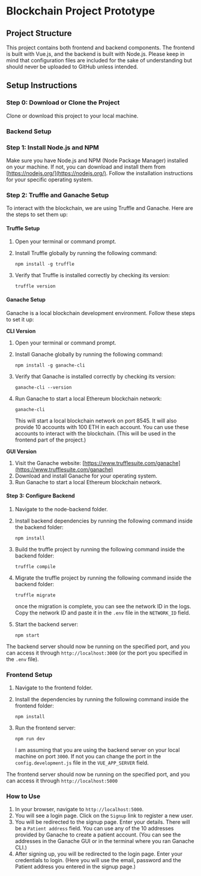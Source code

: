# Blockchain Project Prototype

## Project Structure

This project contains both frontend and backend components. The frontend is built with Vue.js, and the backend is built with Node.js. Please keep in mind that configuration files are included for the sake of understanding but should never be uploaded to GitHub unless intended.

## Setup Instructions

### Step 0: Download or Clone the Project

Clone or download this project to your local machine.

### **Backend Setup**

### Step 1: Install Node.js and NPM

Make sure you have Node.js and NPM (Node Package Manager) installed on your machine. If not, you can download and install them from [https://nodejs.org/](https://nodejs.org/). Follow the installation instructions for your specific operating system.

### Step 2: Truffle and Ganache Setup

To interact with the blockchain, we are using Truffle and Ganache. Here are the steps to set them up:

#### Truffle Setup

1. Open your terminal or command prompt.
2. Install Truffle globally by running the following command:

    ```
    npm install -g truffle
    ```

3. Verify that Truffle is installed correctly by checking its version:

    ```
    truffle version
    ```

#### Ganache Setup

Ganache is a local blockchain development environment. Follow these steps to set it up:

**CLI Version**

1. Open your terminal or command prompt.
2. Install Ganache globally by running the following command:

    ```
    npm install -g ganache-cli
    ```

3. Verify that Ganache is installed correctly by checking its version:

    ```
    ganache-cli --version
    ```

4. Run Ganache to start a local Ethereum blockchain network:

    ```
    ganache-cli
    ```

    This will start a local blockchain network on port 8545. It will also provide 10 accounts with 100 ETH in each account. You can use these accounts to interact with the blockchain. (This will be used in the frontend part of the project.)

**GUI Version**

1. Visit the Ganache website: [https://www.trufflesuite.com/ganache](https://www.trufflesuite.com/ganache)
2. Download and install Ganache for your operating system.
3. Run Ganache to start a local Ethereum blockchain network.

#### Step 3: Configure Backend

1. Navigate to the node-backend folder.

2. Install backend dependencies by running the following command inside the backend folder:

    ```
    npm install
    ```

3. Build the truffle project by running the following command inside the backend folder:

    ```
    truffle compile
    ```

4. Migrate the truffle project by running the following command inside the backend folder:

    ```
    truffle migrate
    ```

    once the migration is complete, you can see the network ID in the logs. Copy the network ID and paste it in the `.env` file in the `NETWORK_ID` field.

5. Start the backend server:

    ```
    npm start
    ```

The backend server should now be running on the specified port, and you can access it through `http://localhost:3000` (or the port you specified in the `.env` file).

### **Frontend Setup**

1. Navigate to the frontend folder.

2. Install the dependencies by running the following command inside the frontend folder:

    ```
    npm install
    ```

3. Run the frontend server:

    ```
    npm run dev
    ```

    I am assuming that you are using the backend server on your local machine on port `3000`. If not you can change the port in the `config.development.js` file in the `VUE_APP_SERVER` field.

The frontend server should now be running on the specified port, and you can access it through `http://localhost:5000`

### How to Use

1. In your browser, navigate to `http://localhost:5000`.
2. You will see a login page. Click on the `Signup` link to register a new user.
3. You will be redirected to the signup page. Enter your details. There will be a `Patient address` field. You can use any of the 10 addresses provided by Ganache to create a patient account. (You can see the addresses in the Ganache GUI or in the terminal where you ran Ganache CLI.)
4. After signing up, you will be redirected to the login page. Enter your credentials to login. (Here you will use the email, password and the Patient address you entered in the signup page.)
